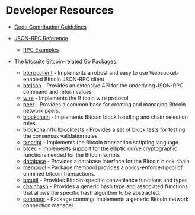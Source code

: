 # Developer Resources

* [Code Contribution Guidelines](https://github.com/ltcsuite/ltcd/tree/master/docs/code_contribution_guidelines.md)

* [JSON-RPC Reference](https://github.com/ltcsuite/ltcd/tree/master/docs/json_rpc_api.md)
  * [RPC Examples](https://github.com/ltcsuite/ltcd/tree/master/docs/json_rpc_api.md#ExampleCode)

* The btcsuite Bitcoin-related Go Packages:
  * [btcrpcclient](https://github.com/ltcsuite/ltcd/tree/master/rpcclient) - Implements a
    robust and easy to use Websocket-enabled Bitcoin JSON-RPC client
  * [btcjson](https://github.com/ltcsuite/ltcd/tree/master/btcjson) - Provides an extensive API
    for the underlying JSON-RPC command and return values
  * [wire](https://github.com/ltcsuite/ltcd/tree/master/wire) - Implements the
    Bitcoin wire protocol
  * [peer](https://github.com/ltcsuite/ltcd/tree/master/peer) -
    Provides a common base for creating and managing Bitcoin network peers.
  * [blockchain](https://github.com/ltcsuite/ltcd/tree/master/blockchain) -
    Implements Bitcoin block handling and chain selection rules
  * [blockchain/fullblocktests](https://github.com/ltcsuite/ltcd/tree/master/blockchain/fullblocktests) -
    Provides a set of block tests for testing the consensus validation rules
  * [txscript](https://github.com/ltcsuite/ltcd/tree/master/txscript) -
    Implements the Bitcoin transaction scripting language
  * [btcec](https://github.com/ltcsuite/ltcd/tree/master/btcec) - Implements
    support for the elliptic curve cryptographic functions needed for the
    Bitcoin scripts
  * [database](https://github.com/ltcsuite/ltcd/tree/master/database) -
    Provides a database interface for the Bitcoin block chain
  * [mempool](https://github.com/ltcsuite/ltcd/tree/master/mempool) -
    Package mempool provides a policy-enforced pool of unmined bitcoin
    transactions.
  * [btcutil](https://github.com/ltcsuite/ltcd/ltcutil) - Provides Bitcoin-specific
    convenience functions and types
  * [chainhash](https://github.com/ltcsuite/ltcd/tree/master/chaincfg/chainhash) -
    Provides a generic hash type and associated functions that allows the
    specific hash algorithm to be abstracted.
  * [connmgr](https://github.com/ltcsuite/ltcd/tree/master/connmgr) -
    Package connmgr implements a generic Bitcoin network connection manager.
